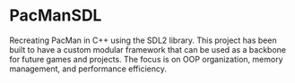 # PacManSDL
 Recreating PacMan in C++ using the SDL2 library. This project has been built to have a custom modular framework that can be used as a backbone for future games and projects. The focus is on OOP organization, memory management, and performance efficiency.
